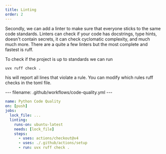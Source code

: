```yaml
---
title: Linting
order: 2
---
```


Secondly, we can add a linter to make sure that everyone sticks to the same code standards. Linters can check if your code has docstrings, type hints, doesn't contain secrets, it can check cyclomatic complexity, and much much more. There are a quite a few linters but the most complete and fastest is ruff. 

To check if the project is up to standards we can run 
```bash
uvx ruff check .
```

his will report all lines that violate a rule. You can modify which rules ruff checks in the toml file.


--- filename: .github/workflows/code-quality.yml ---
```yml
name: Python Code Quality
on: [push]
jobs:
  lock_file: ...
  linting:
    runs-on: ubuntu-latest
    needs: [lock_file]
    steps:
      - uses: actions/checkout@v4
      - uses: ./.github/actions/setup
      - run: uvx ruff check .
```
